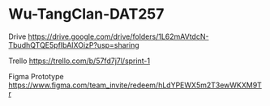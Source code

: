 # Wu-TangClan-DAT257

Drive
https://drive.google.com/drive/folders/1L62mAVtdcN-TbudhQTQE5pfIbAIXOizP?usp=sharing

Trello
https://trello.com/b/57fd7j7l/sprint-1

Figma Prototype 
https://www.figma.com/team_invite/redeem/hLdYPEWX5m2T3ewWKXM9Tr
